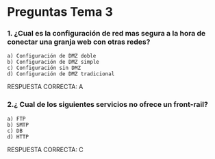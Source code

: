 # Preguntas Tema 3

### 1. ¿Cual es la configuración de red mas  segura a la hora de conectar una granja web con  otras redes?

	a) Configuración de DMZ doble
	b) Configuración de DMZ simple
	c) Configuración sin DMZ
	d) Configuración de DMZ tradicional

RESPUESTA CORRECTA: A

### 2.¿ Cual de los siguientes servicios no ofrece un front-rail?

	a) FTP
	b) SMTP
	c) DB
	d) HTTP

RESPUESTA CORRECTA: C
